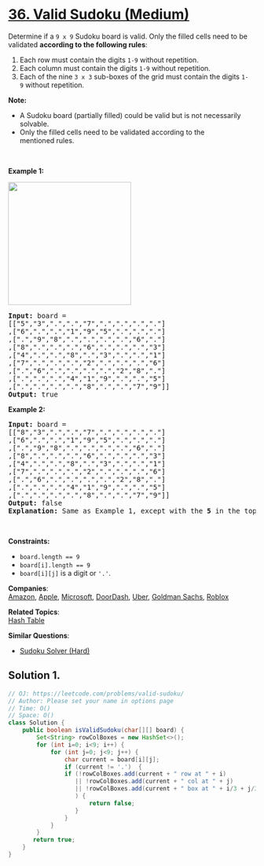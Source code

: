 # [36. Valid Sudoku (Medium)](https://leetcode.com/problems/valid-sudoku/)

<p>Determine if a&nbsp;<code>9 x 9</code> Sudoku board&nbsp;is valid.&nbsp;Only the filled cells need to be validated&nbsp;<strong>according to the following rules</strong>:</p>

<ol>
	<li>Each row&nbsp;must contain the&nbsp;digits&nbsp;<code>1-9</code> without repetition.</li>
	<li>Each column must contain the digits&nbsp;<code>1-9</code>&nbsp;without repetition.</li>
	<li>Each of the nine&nbsp;<code>3 x 3</code> sub-boxes of the grid must contain the digits&nbsp;<code>1-9</code>&nbsp;without repetition.</li>
</ol>

<p><strong>Note:</strong></p>

<ul>
	<li>A Sudoku board (partially filled) could be valid but is not necessarily solvable.</li>
	<li>Only the filled cells need to be validated according to the mentioned&nbsp;rules.</li>
</ul>

<p>&nbsp;</p>
<p><strong>Example 1:</strong></p>
<img src="https://upload.wikimedia.org/wikipedia/commons/thumb/f/ff/Sudoku-by-L2G-20050714.svg/250px-Sudoku-by-L2G-20050714.svg.png" style="height:250px; width:250px">
<pre><strong>Input:</strong> board = 
[["5","3",".",".","7",".",".",".","."]
,["6",".",".","1","9","5",".",".","."]
,[".","9","8",".",".",".",".","6","."]
,["8",".",".",".","6",".",".",".","3"]
,["4",".",".","8",".","3",".",".","1"]
,["7",".",".",".","2",".",".",".","6"]
,[".","6",".",".",".",".","2","8","."]
,[".",".",".","4","1","9",".",".","5"]
,[".",".",".",".","8",".",".","7","9"]]
<strong>Output:</strong> true
</pre>

<p><strong>Example 2:</strong></p>

<pre><strong>Input:</strong> board = 
[["8","3",".",".","7",".",".",".","."]
,["6",".",".","1","9","5",".",".","."]
,[".","9","8",".",".",".",".","6","."]
,["8",".",".",".","6",".",".",".","3"]
,["4",".",".","8",".","3",".",".","1"]
,["7",".",".",".","2",".",".",".","6"]
,[".","6",".",".",".",".","2","8","."]
,[".",".",".","4","1","9",".",".","5"]
,[".",".",".",".","8",".",".","7","9"]]
<strong>Output:</strong> false
<strong>Explanation:</strong> Same as Example 1, except with the <strong>5</strong> in the top left corner being modified to <strong>8</strong>. Since there are two 8's in the top left 3x3 sub-box, it is invalid.
</pre>

<p>&nbsp;</p>
<p><strong>Constraints:</strong></p>

<ul>
	<li><code>board.length == 9</code></li>
	<li><code>board[i].length == 9</code></li>
	<li><code>board[i][j]</code> is a digit or <code>'.'</code>.</li>
</ul>

**Companies**:  
[Amazon](https://leetcode.com/company/amazon), [Apple](https://leetcode.com/company/apple), [Microsoft](https://leetcode.com/company/microsoft), [DoorDash](https://leetcode.com/company/doordash), [Uber](https://leetcode.com/company/uber), [Goldman Sachs](https://leetcode.com/company/goldman-sachs), [Roblox](https://leetcode.com/company/roblox)

**Related Topics**:  
[Hash Table](https://leetcode.com/tag/hash-table/)

**Similar Questions**:

- [Sudoku Solver (Hard)](https://leetcode.com/problems/sudoku-solver/)

## Solution 1.

```JAVA
// OJ: https://leetcode.com/problems/valid-sudoku/
// Author: Please set your name in options page
// Time: O()
// Space: O()
class Solution {
    public boolean isValidSudoku(char[][] board) {
        Set<String> rowColBoxes = new HashSet<>();
        for (int i=0; i<9; i++) {
            for (int j=0; j<9; j++) {
                char current = board[i][j];
                if (current != '.')  {
                if (!rowColBoxes.add(current + " row at " + i)
                   || !rowColBoxes.add(current + " col at " + j)
                   || !rowColBoxes.add(current + " box at " + i/3 + j/3   )               
                   ) {
                       return false;
                   }
                }     
            }
        }
       return true;
    }
}

```

